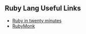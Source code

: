 Ruby Lang Useful Links
----------------------

- [Ruby in twenty minutes](https://www.ruby-lang.org/en/documentation/quickstart/)
- [RubyMonk](https://rubymonk.com/)
